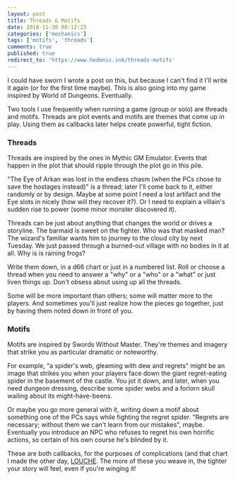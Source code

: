 ```yaml
---
layout: post
title: Threads & Motifs
date: 2018-11-30 08:12:23
categories: ['mechanics']
tags: ['motifs', 'threads']
comments: true
published: true
redirect_to: 'https://www.hedonic.ink/threads-motifs'
---
```


I could have sworn I wrote a post on this, but because I can't find it I'll write it again (or for the first time maybe). This is also going into my game inspired by World of Dungeons. Eventually.

Two tools I use frequently when running a game (group or solo) are threads and motifs. Threads are plot events and motifs are themes that come up in play. Using them as callbacks later helps create powerful, tight fiction.

<!--more-->

### Threads

Threads are inspired by the ones in Mythic GM Emulator. Events that happen in the plot that should ripple through the plot go in this pile.

"The Eye of Arkan was lost in the endless chasm (when the PCs chose to save the hostages instead)" is a thread; later I'll come back to it, either randomly or by design. Maybe at some point I need a lost artifact and the Eye slots in nicely (how will they recover it?). Or I need to explain a villain's sudden rise to power (some minor monster discovered it).

Threads can be just about anything that changes the world or drives a storyline. The barmaid is sweet on the fighter. Who was that masked man? The wizard's familiar wants him to journey to the cloud city by next Tuesday. We just passed through a burned-out village with no bodies in it at all. Why is is raining frogs?

Write them down, in a d66 chart or just in a numbered list. Roll or choose a thread when you need to answer a "why" or a "who" or a "what" or just liven things up. Don't obsess about using up all the threads.

Some will be more important than others; some will matter more to the players. And sometimes you'll just realize how the pieces go together, just by having them noted down in front of you.

### Motifs

Motifs are inspired by Swords Without Master. They're themes and imagery that strike you as particular dramatic or noteworthy.

For example, "a spider's web, gleaming with dew and regrets" might be an image that strikes you when your players face down the giant regret-eating spider in the basement of the castle. You jot it down, and later, when you need dungeon dressing, describe some spider webs and a forlorn skull wailing about its might-have-beens.

Or maybe you go more general with it, writing down a motif about something one of the PCs says while fighting the regret spider. "Regrets are necessary; without them we can't learn from our mistakes", maybe. Eventually you introduce an NPC who refuses to regret his own horrific actions, so certain of his own course he's blinded by it.

These are both callbacks, for the purposes of complications (and that chart I made the other day, [LOUCHE](https://exposit.github.io/katamoiran/2018/11/29/complication-panic/). The more of these you weave in, the tighter your story will feel, even if you're winging it!
